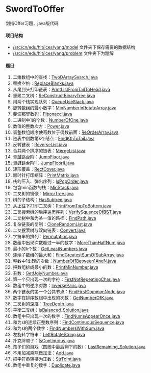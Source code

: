 # SwordToOffer
剑指Offer习题，java版代码

#### 项目结构
- [/src/cn/edu/hit/ices/yang/model](/src/cn/edu/hit/ices/yang/model) 文件夹下保存需要的数据结构
- [/src/cn/edu/hit/ices/yang/problem](/src/cn/edu/hit/ices/yang/problem) 文件夹下为题解

#### 题目
1. 二维数组中的查找：[TwoDArraySearch.java](/src/cn/edu/hit/ices/yang/problem/TwoDArraySearch.java)
2. 替换空格：[ReplaceBlanks.java](/src/cn/edu/hit/ices/yang/problem/ReplaceBlanks.java)
3. 从尾到头打印链表：[PrintListFromTailToHead.java](/src/cn/edu/hit/ices/yang/problem/PrintListFromTailToHead.java)
4. 重建二叉树：[ReConstructBinaryTree.java](/src/cn/edu/hit/ices/yang/problem/ReConstructBinaryTree.java)
5. 用两个栈实现队列：[QueueUseStack.java](/src/cn/edu/hit/ices/yang/problem/QueueUseStack.java)
6. 旋转数组的最小数字：[MinNumberInRotateArray.java](/src/cn/edu/hit/ices/yang/problem/MinNumberInRotateArray.java)
7. 斐波那契数列：[Fibonacci.java](/src/cn/edu/hit/ices/yang/problem/Fibonacci.java)
8. 二进制中1的个数：[NumberOfOne.java](/src/cn/edu/hit/ices/yang/problem/NumberOfOne.java)
9. 数值的整数次方：[Power.java](/src/cn/edu/hit/ices/yang/problem/Power.java)
10. 调整数组顺序使奇数位于偶数前面：[ReOrderArray.java](/src/cn/edu/hit/ices/yang/problem/ReOrderArray.java)
11. 链表中倒数第k个结点：[FindKthToTail.java](/src/cn/edu/hit/ices/yang/problem/FindKthToTail.java)
12. 反转链表：[ReverseList.java](/src/cn/edu/hit/ices/yang/problem/ReverseList.java)
13. 合并两个排序的链表：[MergeList.java](/src/cn/edu/hit/ices/yang/problem/MergeList.java)
14. 青蛙跳台阶：[JumpFloor.java](/src/cn/edu/hit/ices/yang/problem/JumpFloor.java)
15. 青蛙跳台阶II：[JumpFloorII.java](/src/cn/edu/hit/ices/yang/problem/JumpFloorII.java)
16. 矩形覆盖：[RectCover.java](/src/cn/edu/hit/ices/yang/problem/RectCover.java)
17. 顺时针打印矩阵：[PrintMatrix.java](/src/cn/edu/hit/ices/yang/problem/PrintMatrix.java)
18. 栈的压入、弹出序列：[IsPopOrder.java](/src/cn/edu/hit/ices/yang/problem/IsPopOrder.java)
19. 包含min函数的栈：[MinStack.java](/src/cn/edu/hit/ices/yang/problem/MinStack.java)
20. 二叉树的镜像：[MirrorTree.java](/src/cn/edu/hit/ices/yang/problem/MirrorTree.java)
21. 树的子结构：[HasSubtree.java](/src/cn/edu/hit/ices/yang/problem/HasSubtree.java)
22. 从上往下打印二叉树：[PrintFromTopToBottom.java](/src/cn/edu/hit/ices/yang/problem/PrintFromTopToBottom.java)
23. 二叉搜索树的后序遍历序列：[VerifySquenceOfBST.java](/src/cn/edu/hit/ices/yang/problem/VerifySquenceOfBST.java)
24. 二叉树中和为某一值的路径：[FindPath.java](/src/cn/edu/hit/ices/yang/problem/FindPath.java)
25. 复杂链表的复制：[CloneRandomList.java](/src/cn/edu/hit/ices/yang/problem/CloneRandomList.java)
26. 二叉搜索树与双向链表：[Convert.java](/src/cn/edu/hit/ices/yang/problem/Convert.java)
27. 字符串的排列：[Permutation.java](/src/cn/edu/hit/ices/yang/problem/Permutation.java)
28. 数组中出现次数超过一半的数字：[MoreThanHalfNum.java](/src/cn/edu/hit/ices/yang/problem/MoreThanHalfNum.java)
29. 最小的k个数：[GetLeastNumbers.java](/src/cn/edu/hit/ices/yang/problem/GetLeastNumbers.java)
30. 连续子数组的最大和：[FindGreatestSumOfSubArray.java](/src/cn/edu/hit/ices/yang/problem/FindGreatestSumOfSubArray.java)
31. 整数中1出现的次数：[NumberOf1Between1AndN.java](/src/cn/edu/hit/ices/yang/problem/NumberOf1Between1AndN.java)
32. 把数组排成最小的数：[PrintMinNumber.java](/src/cn/edu/hit/ices/yang/problem/PrintMinNumber.java)
33. 丑数：[GetUglyNumber.java](/src/cn/edu/hit/ices/yang/problem/GetUglyNumber.java)
34. 第一个只出现一次的字符：[FirstNotRepeatingChar.java](/src/cn/edu/hit/ices/yang/problem/FirstNotRepeatingChar.java)
35. 数组中的逆序对数：[InversePairs.java](/src/cn/edu/hit/ices/yang/problem/InversePairs.java)
36. 两个链表的第一个公共节点：[FindFirstCommonNode.java](/src/cn/edu/hit/ices/yang/problem/FindFirstCommonNode.java)
37. 数字在排序数组中出现的次数：[GetNumberOfK.java](/src/cn/edu/hit/ices/yang/problem/GetNumberOfK.java)
38. 二叉树的深度：[TreeDepth.java](/src/cn/edu/hit/ices/yang/problem/TreeDepth.java)
39. 平衡二叉树：[IsBalanced_Solution.java](/src/cn/edu/hit/ices/yang/problem/IsBalanced_Solution.java)
40. 数组中只出现一次的数字：[FindNumsAppearOnce.java](/src/cn/edu/hit/ices/yang/problem/FindNumsAppearOnce.java)
41. 和为s的连续正整数序列：[FindContinuousSequence.java](/src/cn/edu/hit/ices/yang/problem/FindContinuousSequence.java)
42. 和为s的两个数字：[FindNumbersWithSum.java](/src/cn/edu/hit/ices/yang/problem/FindNumbersWithSum.java)
43. 左旋转字符串：[LeftRotateString.java](/src/cn/edu/hit/ices/yang/problem/LeftRotateString.java)
44. 扑克牌顺子：[IsContinuous.java](/src/cn/edu/hit/ices/yang/problem/IsContinuous.java)
45. 孩子们的游戏（圆圈中最后剩下的数）：[LastRemaining_Solution.java](/src/cn/edu/hit/ices/yang/problem/LastRemaining_Solution.java)
46. 不用加减乘除做加法：[Add.java](/src/cn/edu/hit/ices/yang/problem/Add.java)
47. 把字符串转换为正数：[StrToInt.java](/src/cn/edu/hit/ices/yang/problem/StrToInt.java)
48. 数组中重复的数字：[Duplicate.java](/src/cn/edu/hit/ices/yang/problem/Duplicate.java)